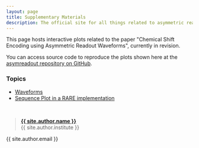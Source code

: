 ```yaml
---
layout: page
title: Supplementary Materials
description: The official site for all things related to asymmetric readouts
---
```


This page hosts interactive plots related to the paper "Chemical Shift Encoding using Asymmetric Readout Waveforms", currently in revision.

You can access source code to reproduce the plots shown here at the [asymreadout repository on GitHub](https://github.com/henricryden/asymreadout).

### Topics
- [Waveforms](assets/plots/waveforms.html)
- [Sequence Plot in a RARE implementation](assets/plots/sequence.html)


<br />

> **[{{ site.author.name }}](https://staff.ki.se/people/henrry)**  
> {{ site.author.institute }}
>
{{ site.author.email }}